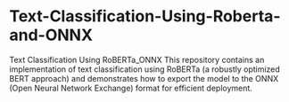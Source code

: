 # Text-Classification-Using-Roberta-and-ONNX
Text Classification Using RoBERTa_ONNX This repository contains an implementation of text classification using RoBERTa (a robustly optimized BERT approach) and demonstrates how to export the model to the ONNX (Open Neural Network Exchange) format for efficient deployment.
